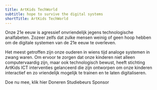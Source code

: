```yaml
---
title: ArtKids TechWorld
subtitle: hope to survive the digital systems
shortTitle: ArtKids TechWorld
---
```

Onze 21e eeuw is agressief onvriendelijk jegens technologische analfabeten. Zozeer zelfs dat zulke mensen weinig of geen hoop hebben om de digitale systemen van de 21e eeuw te overleven.

Het meest getroffen zijn onze ouderen in wiens tijd analoge systemen in zwang waren. Om ervoor te zorgen dat onze kinderen niet alleen computervaardig zijn, maar ook technologisch bewust, heeft stichting ArtKids ICT interventies gelanceerd die zijn ontworpen om onze kinderen interactief en zo vriendelijk mogelijk te trainen en te laten digitaliseren.

Doe nu mee, klik hier
Doneren
Studiebeurs
Sponsor